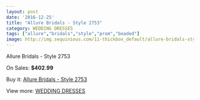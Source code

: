 ```yaml
---
layout: post
date: '2016-12-25'
title: "Allure Bridals - Style 2753"
category: WEDDING DRESSES
tags: ["allure","bridals","style","prom","beaded"]
image: http://img.sequinious.com/11-thickbox_default/allure-bridals-style-2753.jpg
---
```

Allure Bridals - Style 2753

On Sales: **$402.99**
<a href="https://www.sequinious.com/wedding-dresses/4-allure-bridals-style-2753.html"><amp-img layout="responsive" width="600" height="600" src="//img.sequinious.com/11-thickbox_default/allure-bridals-style-2753.jpg" alt="Allure Bridals - Style 2753 0" /></a>
<a href="https://www.sequinious.com/wedding-dresses/4-allure-bridals-style-2753.html"><amp-img layout="responsive" width="600" height="600" src="//img.sequinious.com/12-thickbox_default/allure-bridals-style-2753.jpg" alt="Allure Bridals - Style 2753 1" /></a>
<a href="https://www.sequinious.com/wedding-dresses/4-allure-bridals-style-2753.html"><amp-img layout="responsive" width="600" height="600" src="//img.sequinious.com/13-thickbox_default/allure-bridals-style-2753.jpg" alt="Allure Bridals - Style 2753 2" /></a>
<a href="https://www.sequinious.com/wedding-dresses/4-allure-bridals-style-2753.html"><amp-img layout="responsive" width="600" height="600" src="//img.sequinious.com/14-thickbox_default/allure-bridals-style-2753.jpg" alt="Allure Bridals - Style 2753 3" /></a>

Buy it: [Allure Bridals - Style 2753](https://www.sequinious.com/wedding-dresses/4-allure-bridals-style-2753.html "Allure Bridals - Style 2753")

View more: [WEDDING DRESSES](https://www.sequinious.com/2-wedding-dresses "WEDDING DRESSES")